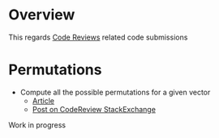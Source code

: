 
# Overview 

This regards [Code Reviews](https://codereview.stackexchange.com/) related code submissions 

# Permutations 

- Compute all the possible permutations for a given vector 
  - [Article](permutations_20190423_1832_1/readme.md)
  - [Post on CodeReview StackExchange](https://codereview.stackexchange.com/questions/217939/compute-all-the-permutations-for-a-given-vector-of-integers)











Work in progress 

